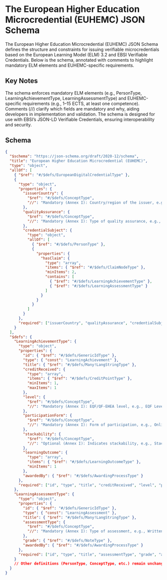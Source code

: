 # The European Higher Education Microcredential (EUHEMC) JSON Schema

The European Higher Education Microcredential (EUHEMC) JSON Schema defines the structure and constraints for issuing verifiable microcredentials based on the European Learning Model (ELM) 3.2 and EBSI Verifiable Credentials. Below is the schema, annotated with comments to highlight mandatory ELM elements and EUHEMC-specific requirements.


## Key Notes

The schema enforces mandatory ELM elements (e.g., PersonType, LearningAchievementType, LearningAssessmentType) and EUHEMC-specific requirements (e.g., 1–15 ECTS, at least one competence).
Comments (//) clarify which fields are mandatory and why, aiding developers in implementation and validation.
The schema is designed for use with EBSI’s JSON-LD Verifiable Credentials, ensuring interoperability and security.

## Schema

```json
{
  "$schema": "https://json-schema.org/draft/2020-12/schema",
  "title": "European Higher Education Microcredential (EUHEMC)",
  "type": "object",
  "allOf": [
    { "$ref": "#/$defs/EuropeanDigitalCredentialType" },
    {
      "type": "object",
      "properties": {
        "issuerCountry": {
          "$ref": "#/$defs/ConceptType",
          "//": "Mandatory (Annex I): Country/region of the issuer, e.g., Spain."
        },
        "qualityAssurance": {
          "$ref": "#/$defs/ConceptType",
          "//": "Mandatory (Annex I): Type of quality assurance, e.g., ESG-compliant."
        },
        "credentialSubject": {
          "type": "object",
          "allOf": [
            { "$ref": "#/$defs/PersonType" },
            {
              "properties": {
                "hasClaim": {
                  "type": "array",
                  "items": { "$ref": "#/$defs/ClaimNodeType" },
                  "minItems": 2,
                  "contains": [
                    { "$ref": "#/$defs/LearningAchievementType" },
                    { "$ref": "#/$defs/LearningAssessmentType" }
                  ]
                }
              }
            }
          ]
        }
      },
      "required": ["issuerCountry", "qualityAssurance", "credentialSubject"]
    }
  ],
  "$defs": {
    "LearningAchievementType": {
      "type": "object",
      "properties": {
        "id": { "$ref": "#/$defs/GenericIdType" },
        "type": { "const": "LearningAchievement" },
        "title": { "$ref": "#/$defs/Many!LangStringType" },
        "creditReceived": {
          "type": "array",
          "items": { "$ref": "#/$defs/CreditPointType" },
          "minItems": 1,
          "maxItems": 1
        },
        "level": {
          "$ref": "#/$defs/ConceptType",
          "//": "Mandatory (Annex I): EQF/QF-EHEA level, e.g., EQF Level 6."
        },
        "participationForm": {
          "$ref": "#/$defs/ConceptType",
          "//": "Mandatory (Annex I): Form of participation, e.g., Online, In-person."
        },
        "stackability": {
          "$ref": "#/$defs/ConceptType",
          "//": "Optional (Annex I): Indicates stackability, e.g., Stackable towards degree."
        },
        "learningOutcome": {
          "type": "array",
          "items": { "$ref": "#/$defs/LearningOutcomeType" },
          "minItems": 1
        },
        "awardedBy": { "$ref": "#/$defs/AwardingProcessType" }
      },
      "required": ["id", "type", "title", "creditReceived", "level", "participationForm", "learningOutcome", "awardedBy"]
    },
    "LearningAssessmentType": {
      "type": "object",
      "properties": {
        "id": { "$ref": "#/$defs/GenericIdType" },
        "type": { "const": "LearningAssessment" },
        "title": { "$ref": "#/$defs/Many!LangStringType" },
        "assessmentType": {
          "$ref": "#/$defs/ConceptType",
          "//": "Mandatory (Annex I): Type of assessment, e.g., Written Exam."
        },
        "grade": { "$ref": "#/$defs/NoteType" },
        "awardedBy": { "$ref": "#/$defs/AwardingProcessType" }
      },
      "required": ["id", "type", "title", "assessmentType", "grade", "awardedBy"]
    }
    // Other definitions (PersonType, ConceptType, etc.) remain unchanged
  }
}
```